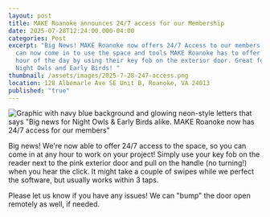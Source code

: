 ```yaml
---
layout: post
title: MAKE Roanoke announces 24/7 access for our Membership
date: 2025-07-28T12:24:00.000-04:00
categories: Post
excerpt: "Big News! MAKE Roanoke now offers 24/7 Access to our members! Members
  can now come in to use the space and tools MAKE Roanoke has to offer at any
  hour of the day by using their key fob on the exterior door. Great for our
  Night Owls and Early Birds! "
thumbnail: /assets/images/2025-7-28-247-access.png
location: 128 Albemarle Ave SE Unit B, Roanoke, VA 24013
published: "true"
---
```

![Graphic with navy blue background and glowing neon-style letters that says "Big news for Night Owls & Early Birds alike. MAKE Roanoke now has 24/7 access for our members" ](/assets/images/247-access.png)

Big news! We're now able to offer 24/7 access to the space, so you can come in at any hour to work on your project! Simply use your key fob on the reader next to the pink exterior door and pull on the handle (no turning!) when you hear the click. It might take a couple of swipes while we perfect the software, but usually works within 3 taps. 

Please let us know if you have any issues! We can "bump" the door open remotely as well, if needed.
